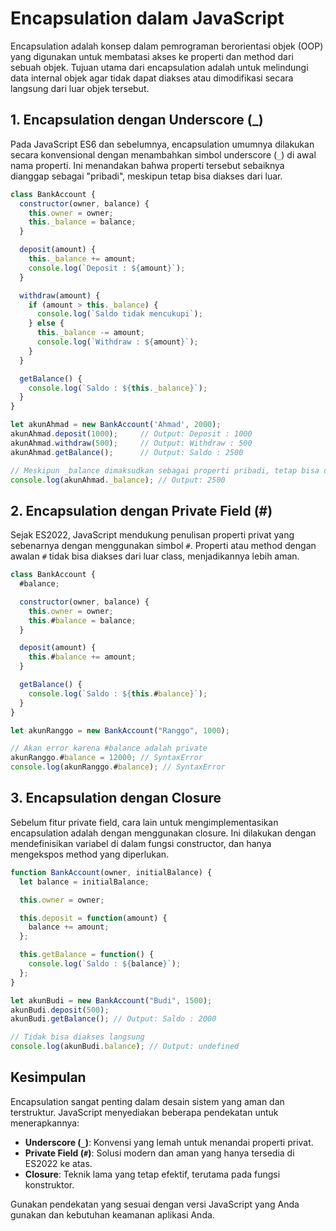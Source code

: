 # Encapsulation dalam JavaScript

Encapsulation adalah konsep dalam pemrograman berorientasi objek (OOP) yang digunakan untuk membatasi akses ke properti dan method dari sebuah objek. Tujuan utama dari encapsulation adalah untuk melindungi data internal objek agar tidak dapat diakses atau dimodifikasi secara langsung dari luar objek tersebut.

## 1. Encapsulation dengan Underscore (_)

Pada JavaScript ES6 dan sebelumnya, encapsulation umumnya dilakukan secara konvensional dengan menambahkan simbol underscore (`_`) di awal nama properti. Ini menandakan bahwa properti tersebut sebaiknya dianggap sebagai "pribadi", meskipun tetap bisa diakses dari luar.

```javascript
class BankAccount {
  constructor(owner, balance) {
    this.owner = owner;
    this._balance = balance;
  }

  deposit(amount) {
    this._balance += amount;
    console.log(`Deposit : ${amount}`);
  }

  withdraw(amount) {
    if (amount > this._balance) {
      console.log(`Saldo tidak mencukupi`);
    } else {
      this._balance -= amount;
      console.log(`Withdraw : ${amount}`);
    }
  }

  getBalance() {
    console.log(`Saldo : ${this._balance}`);
  }
}

let akunAhmad = new BankAccount('Ahmad', 2000);
akunAhmad.deposit(1000);     // Output: Deposit : 1000
akunAhmad.withdraw(500);     // Output: Withdraw : 500
akunAhmad.getBalance();      // Output: Saldo : 2500

// Meskipun _balance dimaksudkan sebagai properti pribadi, tetap bisa diakses secara langsung:
console.log(akunAhmad._balance); // Output: 2500
```

## 2. Encapsulation dengan Private Field (#)

Sejak ES2022, JavaScript mendukung penulisan properti privat yang sebenarnya dengan menggunakan simbol `#`. Properti atau method dengan awalan `#` tidak bisa diakses dari luar class, menjadikannya lebih aman.

```javascript
class BankAccount {
  #balance;

  constructor(owner, balance) {
    this.owner = owner;
    this.#balance = balance;
  }

  deposit(amount) {
    this.#balance += amount;
  }

  getBalance() {
    console.log(`Saldo : ${this.#balance}`);
  }
}

let akunRanggo = new BankAccount("Ranggo", 1000);

// Akan error karena #balance adalah private
akunRanggo.#balance = 12000; // SyntaxError
console.log(akunRanggo.#balance); // SyntaxError
```

## 3. Encapsulation dengan Closure

Sebelum fitur private field, cara lain untuk mengimplementasikan encapsulation adalah dengan menggunakan closure. Ini dilakukan dengan mendefinisikan variabel di dalam fungsi constructor, dan hanya mengekspos method yang diperlukan.

```javascript
function BankAccount(owner, initialBalance) {
  let balance = initialBalance;

  this.owner = owner;

  this.deposit = function(amount) {
    balance += amount;
  };

  this.getBalance = function() {
    console.log(`Saldo : ${balance}`);
  };
}

let akunBudi = new BankAccount("Budi", 1500);
akunBudi.deposit(500);
akunBudi.getBalance(); // Output: Saldo : 2000

// Tidak bisa diakses langsung
console.log(akunBudi.balance); // Output: undefined
```

## Kesimpulan

Encapsulation sangat penting dalam desain sistem yang aman dan terstruktur. JavaScript menyediakan beberapa pendekatan untuk menerapkannya:

- **Underscore (`_`)**: Konvensi yang lemah untuk menandai properti privat.
- **Private Field (`#`)**: Solusi modern dan aman yang hanya tersedia di ES2022 ke atas.
- **Closure**: Teknik lama yang tetap efektif, terutama pada fungsi konstruktor.

Gunakan pendekatan yang sesuai dengan versi JavaScript yang Anda gunakan dan kebutuhan keamanan aplikasi Anda.

